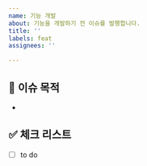 ```yaml
---
name: 기능 개발
about: 기능을 개발하기 전 이슈를 발행합니다.
title: ''
labels: feat
assignees: ''

---
```


## 📄 이슈 목적

<!-- 이슈 내용 요약 설명 -->
- 

## ✅ 체크 리스트

- [ ] to do